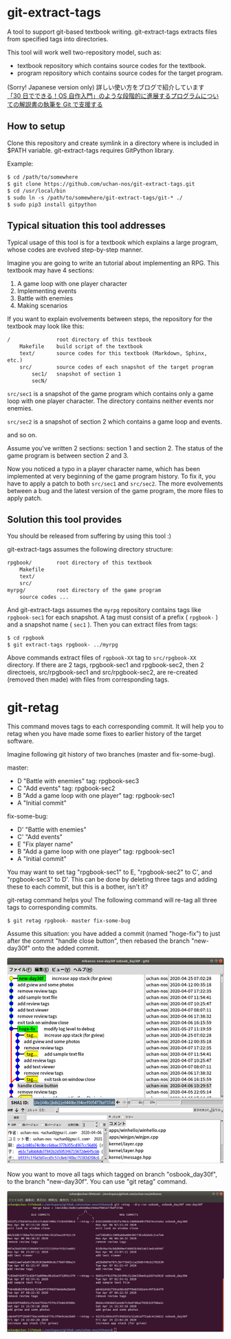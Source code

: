 # git-extract-tags

A tool to support git-based textbook writing.
git-extract-tags extracts files from specified tags into directories.

This tool will work well two-repository model, such as:

- textbook repository which contains source codes for the textbook.
- program repository which contains source codes for the target program.

(Sorry! Japanese version only)
詳しい使い方をブログで紹介しています  
[「30 日でできる！OS 自作入門」のような段階的に進展するプログラムについての解説書の執筆を Git で支援する](http://uchan.hateblo.jp/entry/2018/08/11/191600)

## How to setup

Clone this repository and create symlink in a directory where is included in $PATH variable.
git-extract-tags requires GitPython library.

Example:

    $ cd /path/to/somewhere
    $ git clone https://github.com/uchan-nos/git-extract-tags.git
    $ cd /usr/local/bin
    $ sudo ln -s /path/to/somewhere/git-extract-tags/git-* ./
    $ sudo pip3 install gitpython

## Typical situation this tool addresses

Typical usage of this tool is for a textbook which explains a large program,
whose codes are evolved step-by-step manner.

Imagine you are going to write an tutorial about implementing an RPG.
This textbook may have 4 sections:
1. A game loop with one player character
2. Implementing events
3. Battle with enemies
4. Making scenarios

If you want to explain evolvements between steps, the repository for the
textbook may look like this:

    /               root directory of this textbook
        Makefile    build script of the textbook
        text/       source codes for this textbook (Markdown, Sphinx, etc.)
        src/        source codes of each snapshot of the target program
            sec1/   snapshot of section 1
            secN/

`src/sec1` is a snapshot of the game program which contains only a game loop
with one player character. The directory contains neither events nor enemies.

`src/sec2` is a snapshot of section 2 which contains a game loop and events.

and so on.

Assume you've written 2 sections: section 1 and section 2.
The status of the game program is between section 2 and 3.

Now you noticed a typo in a player character name, which has been
implemented at very beginning of the game program history.
To fix it, you have to apply a patch to both `src/sec1` and `src/sec2`.
The more evolvements between a bug and the latest version of the game program,
the more files to apply patch.


## Solution this tool provides

You should be released from suffering by using this tool :)

git-extract-tags assumes the following directory structure:

    rpgbook/        root directory of this textbook
        Makefile
        text/
        src/
    myrpg/          root directory of the game program
        source codes ...

And git-extract-tags assumes the `myrpg` repository contains tags like
`rpgbook-sec1` for each snapshot.
A tag must consist of a prefix ( `rpgbook-` ) and a snapshot name ( `sec1` ).
Then you can extract files from tags:

    $ cd rpgbook
    $ git extract-tags rpgbook- ../myrpg

Above commands extract files of `rgpbook-XX` tag to `src/rpgbook-XX` directory.
If there are 2 tags, rpgbook-sec1 and rpgbook-sec2, then 2 directoeis,
src/rpgbook-sec1 and src/rpgbook-sec2, are re-created (removed then made)
with files from corresponding tags.

# git-retag

This command moves tags to each corresponding commit. It will help you to retag
when you have made some fixes to earlier history of the target software.

Imagine following git history of two branches (master and fix-some-bug).

master:
- D "Battle with enemies"                tag: rpgbook-sec3
- C "Add events"                         tag: rpgbook-sec2
- B "Add a game loop with one player"    tag: rpgbook-sec1
- A "Initial commit"

fix-some-bug:
- D' "Battle with enemies"
- C' "Add events"
- E "Fix player name"
- B "Add a game loop with one player"    tag: rpgbook-sec1
- A "Initial commit"

You may want to set tag "rpgbook-sec1" to E, "rpgbook-sec2" to C',
and "rpgbook-sec3" to D'. This can be done by deleting three tags and adding
these to each commit, but this is a bother, isn't it?

git-retag command helps you! The following command will re-tag all three tags
to corresponding commits.

    $ git retag rpgbook- master fix-some-bug

Assume this situation: you have added a commit (named "hoge-fix") to just
after the commit "handle close button", then rebased the branch "new-day30f"
onto the added commit.

![branching sample](images/branching-sample.png)

Now you want to move all tags which tagged on branch "osbook_day30f",
to the branch "new-day30f". You can use "git retag" command.

![git retag sample](images/git-retag-sample.png)
